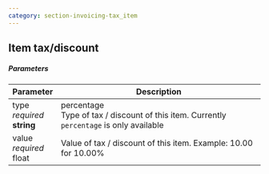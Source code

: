 ```yaml
---
category: section-invoicing-tax_item
---
```


## Item tax/discount

##### Parameters

| Parameter | Description |
|---|---|
|type<br> *required*<br> **string**| percentage<br> Type of tax / discount of this item. Currently ```percentage``` is only available |
|value<br> *required*<br> float| Value of tax / discount of this item. Example: 10.00 for 10.00% |